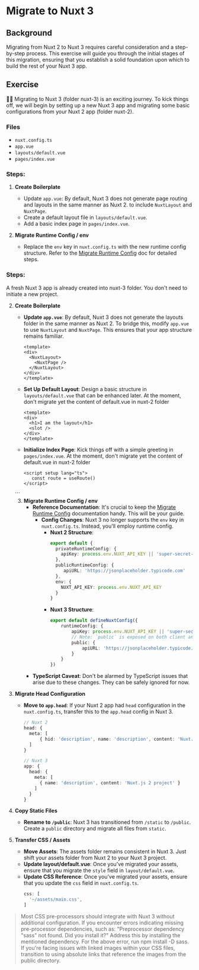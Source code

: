 # Migrate to Nuxt 3


## Background

Migrating from Nuxt 2 to Nuxt 3 requires careful consideration and a step-by-step process. This exercise will guide you through the initial stages of this migration, ensuring that you establish a solid foundation upon which to build the rest of your Nuxt 3 app.

## Exercise

👨‍💼 Migrating to Nuxt 3 (folder nuxt-3) is an exciting journey. To kick things off, we will begin by setting up a new Nuxt 3 app and migrating some basic configurations from your Nuxt 2 app (folder nuxt-2).

### Files

- `nuxt.config.ts`
- `app.vue`
- `layouts/default.vue`
- `pages/index.vue`

### Steps:


1. **Create Boilerplate**
    - Update `app.vue`: By default, Nuxt 3 does not generate page routing and layouts in the same manner as Nuxt 2.  to include `NuxtLayout` and `NuxtPage`.
    - Create a default layout file in `layouts/default.vue`.
    - Add a basic index page in `pages/index.vue`.

2. **Migrate Runtime Config / env**
    - Replace the `env` key in `nuxt.config.ts` with the new runtime config structure. Refer to the [Migrate Runtime Config](https://nuxt.com/docs/bridge/overview#update-runtime-config) doc for detailed steps.


### Steps:

A fresh Nuxt 3 app is already created into nuxt-3 folder. You don't need to initiate a new project.

2. **Create Boilerplate**
   - **Update `app.vue`**: By default, Nuxt 3 does not generate the layouts folder in the same manner as Nuxt 2. To bridge this, modify `app.vue` to use `NuxtLayout` and `NuxtPage`. This ensures that your app structure remains familiar.
     ```vue
     <template>
     <div>
       <NuxtLayout>
         <NuxtPage />
       </NuxtLayout>
     </div>
     </template>
     ```
   - **Set Up Default Layout**: Design a basic structure in `layouts/default.vue` that can be enhanced later. At the moment, don't migrate yet the content of default.vue in nuxt-2 folder
     ```vue
     <template>
     <div>
       <h1>I am the layout</h1>
       <slot />
     </div>
     </template>
     ```
   - **Initialize Index Page**: Kick things off with a simple greeting in `pages/index.vue`. At the moment, don't migrate yet the content of default.vue in nuxt-2 folder
     ```vue
     <script setup lang="ts">
        const route = useRoute()
     </script>
    <template>
      <div>
        <p>Current route: {{ route.path }}</p>
        <a href="https://nuxt.com/docs/getting-started/routing" target="_blank">Learn more about Nuxt Routing</a>
      </div>
    </template>
     ```

     3. **Migrate Runtime Config / env**
        - **Reference Documentation**: It's crucial to keep the [Migrate Runtime Config](https://nuxt.com/docs/bridge/overview#update-runtime-config) documentation handy. This will be your guide.
          - **Config Changes**: Nuxt 3 no longer supports the `env` key in `nuxt.config.ts`. Instead, you'll employ runtime config.
             - **Nuxt 2 Structure**:
               ```ts
               export default {
                 privateRuntimeConfig: {
                   apiKey: process.env.NUXT_API_KEY || 'super-secret-key'
                 },
                 publicRuntimeConfig: {
                    apiURL: 'https://jsonplaceholder.typicode.com'
                 },
                 env: {
                   NUXT_API_KEY: process.env.NUXT_API_KEY
                 }
               }
               ```
             - **Nuxt 3 Structure**:
               ```ts
               export default defineNuxtConfig({
                   runtimeConfig: {
                       apiKey: process.env.NUXT_API_KEY || 'super-secret-key',
                       // Note: `public` is exposed on both client and server
                       public: {
                           apiURL: 'https://jsonplaceholder.typicode.com'
                       }
                   }
               })
               ```
        - **TypeScript Caveat**: Don't be alarmed by TypeScript issues that arise due to these changes. They can be safely ignored for now.
4. **Migrate Head Configuration**
    - **Move to `app.head`**: If your Nuxt 2 app had `head` configuration in the `nuxt.config.ts`, transfer this to the `app.head` config in Nuxt 3.
      ```ts
      // Nuxt 2
      head: {
        meta: [
            { hid: 'description', name: 'description', content: 'Nuxt.js 2 project' }
        ]
      }
      ```
      ```ts
      // Nuxt 3
      app: {
        head: {
          meta: [
            { name: 'description', content: 'Nuxt.js 2 project' }
          ]
        }
      }
      ```

5. **Copy Static Files**
    - **Rename to `/public`**: Nuxt 3 has transitioned from `/static` to `/public`. Create a `public` directory and migrate all files from `static`.

6. **Transfer CSS / Assets**
    - **Move Assets**: The assets folder remains consistent in Nuxt 3. Just shift your assets folder from Nuxt 2 to your Nuxt 3 project.
    - **Update layout/default.vue**: Once you’ve migrated your assets, ensure that you migrate the `style` field in `layout/default.vue`.
    - **Update CSS Reference**: Once you’ve migrated your assets, ensure that you update the `css` field in `nuxt.config.ts`.
      ```ts
      css: [
        '~/assets/main.css',
      ]
      ```
> Most CSS pre-processors should integrate with Nuxt 3 without additional configuration. If you encounter errors indicating missing pre-processor dependencies, such as: "Preprocessor dependency "sass" not found. Did you install it?"
  Address this by installing the mentioned dependency. For the above error, run npm install -D sass.
> If you're facing issues with linked images within your CSS files, transition to using absolute links that reference the images from the public directory.